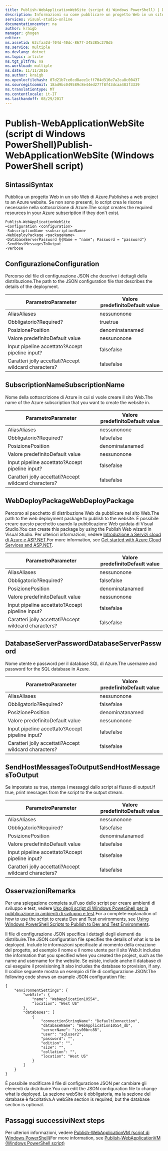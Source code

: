 ```yaml
---
title: Publish-WebApplicationWebSite (script di Windows PowerShell) | Documentazione Microsoft
description: Informazioni su come pubblicare un progetto Web in un sito Web di Azure. Se non sono presenti, lo script crea le risorse necessarie nella sottoscrizione di Azure.
services: visual-studio-online
documentationcenter: na
author: kraigb
manager: ghogen
editor: 
ms.assetid: 63cfaa2d-f04d-40dc-8677-345385c278d5
ms.service: multiple
ms.devlang: dotnet
ms.topic: article
ms.tgt_pltfrm: na
ms.workload: multiple
ms.date: 11/11/2016
ms.author: kraigb
ms.openlocfilehash: 07d21b7ce6cd8aee1cff704d316e7a2ca8c00437
ms.sourcegitcommit: 18ad9bc049589c8e44ed277f8f43dcaa483f3339
ms.translationtype: MT
ms.contentlocale: it-IT
ms.lasthandoff: 08/29/2017
---
```

# <a name="publish-webapplicationwebsite-windows-powershell-script"></a><span data-ttu-id="a1aac-104">Publish-WebApplicationWebSite (script di Windows PowerShell)</span><span class="sxs-lookup"><span data-stu-id="a1aac-104">Publish-WebApplicationWebSite (Windows PowerShell script)</span></span>
## <a name="syntax"></a><span data-ttu-id="a1aac-105">Sintassi</span><span class="sxs-lookup"><span data-stu-id="a1aac-105">Syntax</span></span>
<span data-ttu-id="a1aac-106">Pubblica un progetto Web in un sito Web di Azure.</span><span class="sxs-lookup"><span data-stu-id="a1aac-106">Publishes a web project to an Azure website.</span></span> <span data-ttu-id="a1aac-107">Se non sono presenti, lo script crea le risorse necessarie nella sottoscrizione di Azure.</span><span class="sxs-lookup"><span data-stu-id="a1aac-107">The script creates the required resources in your Azure subscription if they don't exist.</span></span>

    Publish-WebApplicationWebSite
    –Configuration <configuration>
    -SubscriptionName <subscriptionName>
    -WebDeployPackage <packageName>
    -DatabaseServerPassword @{Name = "name"; Password = "password"}
    -SendHostMessagesToOutput
    -Verbose


## <a name="configuration"></a><span data-ttu-id="a1aac-108">Configurazione</span><span class="sxs-lookup"><span data-stu-id="a1aac-108">Configuration</span></span>
<span data-ttu-id="a1aac-109">Percorso del file di configurazione JSON che descrive i dettagli della distribuzione.</span><span class="sxs-lookup"><span data-stu-id="a1aac-109">The path to the JSON configuration file that describes the details of the deployment.</span></span>

| <span data-ttu-id="a1aac-110">Parametro</span><span class="sxs-lookup"><span data-stu-id="a1aac-110">Parameter</span></span> | <span data-ttu-id="a1aac-111">Valore predefinito</span><span class="sxs-lookup"><span data-stu-id="a1aac-111">Default value</span></span> |
| --- | --- |
| <span data-ttu-id="a1aac-112">Alias</span><span class="sxs-lookup"><span data-stu-id="a1aac-112">Aliases</span></span> |<span data-ttu-id="a1aac-113">nessuno</span><span class="sxs-lookup"><span data-stu-id="a1aac-113">none</span></span> |
| <span data-ttu-id="a1aac-114">Obbligatorio?</span><span class="sxs-lookup"><span data-stu-id="a1aac-114">Required?</span></span> |<span data-ttu-id="a1aac-115">true</span><span class="sxs-lookup"><span data-stu-id="a1aac-115">true</span></span> |
| <span data-ttu-id="a1aac-116">Posizione</span><span class="sxs-lookup"><span data-stu-id="a1aac-116">Position</span></span> |<span data-ttu-id="a1aac-117">denominata</span><span class="sxs-lookup"><span data-stu-id="a1aac-117">named</span></span> |
| <span data-ttu-id="a1aac-118">Valore predefinito</span><span class="sxs-lookup"><span data-stu-id="a1aac-118">Default value</span></span> |<span data-ttu-id="a1aac-119">nessuno</span><span class="sxs-lookup"><span data-stu-id="a1aac-119">none</span></span> |
| <span data-ttu-id="a1aac-120">Input pipeline accettato?</span><span class="sxs-lookup"><span data-stu-id="a1aac-120">Accept pipeline input?</span></span> |<span data-ttu-id="a1aac-121">false</span><span class="sxs-lookup"><span data-stu-id="a1aac-121">false</span></span> |
| <span data-ttu-id="a1aac-122">Caratteri jolly accettati?</span><span class="sxs-lookup"><span data-stu-id="a1aac-122">Accept wildcard characters?</span></span> |<span data-ttu-id="a1aac-123">false</span><span class="sxs-lookup"><span data-stu-id="a1aac-123">false</span></span> |

## <a name="subscriptionname"></a><span data-ttu-id="a1aac-124">SubscriptionName</span><span class="sxs-lookup"><span data-stu-id="a1aac-124">SubscriptionName</span></span>
<span data-ttu-id="a1aac-125">Nome della sottoscrizione di Azure in cui si vuole creare il sito Web.</span><span class="sxs-lookup"><span data-stu-id="a1aac-125">The name of the Azure subscription that you want to create the website in.</span></span>

| <span data-ttu-id="a1aac-126">Parametro</span><span class="sxs-lookup"><span data-stu-id="a1aac-126">Parameter</span></span> | <span data-ttu-id="a1aac-127">Valore predefinito</span><span class="sxs-lookup"><span data-stu-id="a1aac-127">Default value</span></span> |
| --- | --- |
| <span data-ttu-id="a1aac-128">Alias</span><span class="sxs-lookup"><span data-stu-id="a1aac-128">Aliases</span></span> |<span data-ttu-id="a1aac-129">nessuno</span><span class="sxs-lookup"><span data-stu-id="a1aac-129">none</span></span> |
| <span data-ttu-id="a1aac-130">Obbligatorio?</span><span class="sxs-lookup"><span data-stu-id="a1aac-130">Required?</span></span> |<span data-ttu-id="a1aac-131">false</span><span class="sxs-lookup"><span data-stu-id="a1aac-131">false</span></span> |
| <span data-ttu-id="a1aac-132">Posizione</span><span class="sxs-lookup"><span data-stu-id="a1aac-132">Position</span></span> |<span data-ttu-id="a1aac-133">denominata</span><span class="sxs-lookup"><span data-stu-id="a1aac-133">named</span></span> |
| <span data-ttu-id="a1aac-134">Valore predefinito</span><span class="sxs-lookup"><span data-stu-id="a1aac-134">Default value</span></span> |<span data-ttu-id="a1aac-135">nessuno</span><span class="sxs-lookup"><span data-stu-id="a1aac-135">none</span></span> |
| <span data-ttu-id="a1aac-136">Input pipeline accettato?</span><span class="sxs-lookup"><span data-stu-id="a1aac-136">Accept pipeline input?</span></span> |<span data-ttu-id="a1aac-137">false</span><span class="sxs-lookup"><span data-stu-id="a1aac-137">false</span></span> |
| <span data-ttu-id="a1aac-138">Caratteri jolly accettati?</span><span class="sxs-lookup"><span data-stu-id="a1aac-138">Accept wildcard characters?</span></span> |<span data-ttu-id="a1aac-139">false</span><span class="sxs-lookup"><span data-stu-id="a1aac-139">false</span></span> |

## <a name="webdeploypackage"></a><span data-ttu-id="a1aac-140">WebDeployPackage</span><span class="sxs-lookup"><span data-stu-id="a1aac-140">WebDeployPackage</span></span>
<span data-ttu-id="a1aac-141">Percorso al pacchetto di distribuzione Web da pubblicare nel sito Web.</span><span class="sxs-lookup"><span data-stu-id="a1aac-141">The path to the web deployment package to publish to the website.</span></span> <span data-ttu-id="a1aac-142">È possibile creare questo pacchetto usando la pubblicazione Web guidata di Visual Studio.</span><span class="sxs-lookup"><span data-stu-id="a1aac-142">You can create this package by using the Publish Web wizard in Visual Studio.</span></span> <span data-ttu-id="a1aac-143">Per ulteriori informazioni, vedere [Introduzione a Servizi cloud di Azure e ASP.NET](http://go.microsoft.com/fwlink/p/?LinkID=623089).</span><span class="sxs-lookup"><span data-stu-id="a1aac-143">For more information, see [Get started with Azure Cloud Services and ASP.NET](http://go.microsoft.com/fwlink/p/?LinkID=623089).</span></span>

| <span data-ttu-id="a1aac-144">Parametro</span><span class="sxs-lookup"><span data-stu-id="a1aac-144">Parameter</span></span> | <span data-ttu-id="a1aac-145">Valore predefinito</span><span class="sxs-lookup"><span data-stu-id="a1aac-145">Default value</span></span> |
| --- | --- |
| <span data-ttu-id="a1aac-146">Alias</span><span class="sxs-lookup"><span data-stu-id="a1aac-146">Aliases</span></span> |<span data-ttu-id="a1aac-147">nessuno</span><span class="sxs-lookup"><span data-stu-id="a1aac-147">none</span></span> |
| <span data-ttu-id="a1aac-148">Obbligatorio?</span><span class="sxs-lookup"><span data-stu-id="a1aac-148">Required?</span></span> |<span data-ttu-id="a1aac-149">false</span><span class="sxs-lookup"><span data-stu-id="a1aac-149">false</span></span> |
| <span data-ttu-id="a1aac-150">Posizione</span><span class="sxs-lookup"><span data-stu-id="a1aac-150">Position</span></span> |<span data-ttu-id="a1aac-151">denominata</span><span class="sxs-lookup"><span data-stu-id="a1aac-151">named</span></span> |
| <span data-ttu-id="a1aac-152">Valore predefinito</span><span class="sxs-lookup"><span data-stu-id="a1aac-152">Default value</span></span> |<span data-ttu-id="a1aac-153">nessuno</span><span class="sxs-lookup"><span data-stu-id="a1aac-153">none</span></span> |
| <span data-ttu-id="a1aac-154">Input pipeline accettato?</span><span class="sxs-lookup"><span data-stu-id="a1aac-154">Accept pipeline input?</span></span> |<span data-ttu-id="a1aac-155">false</span><span class="sxs-lookup"><span data-stu-id="a1aac-155">false</span></span> |
| <span data-ttu-id="a1aac-156">Caratteri jolly accettati?</span><span class="sxs-lookup"><span data-stu-id="a1aac-156">Accept wildcard characters?</span></span> |<span data-ttu-id="a1aac-157">false</span><span class="sxs-lookup"><span data-stu-id="a1aac-157">false</span></span> |

## <a name="databaseserverpassword"></a><span data-ttu-id="a1aac-158">DatabaseServerPassword</span><span class="sxs-lookup"><span data-stu-id="a1aac-158">DatabaseServerPassword</span></span>
<span data-ttu-id="a1aac-159">Nome utente e password per il database SQL di Azure.</span><span class="sxs-lookup"><span data-stu-id="a1aac-159">The username and password for the SQL database in Azure.</span></span>

| <span data-ttu-id="a1aac-160">Parametro</span><span class="sxs-lookup"><span data-stu-id="a1aac-160">Parameter</span></span> | <span data-ttu-id="a1aac-161">Valore predefinito</span><span class="sxs-lookup"><span data-stu-id="a1aac-161">Default value</span></span> |
| --- | --- |
| <span data-ttu-id="a1aac-162">Alias</span><span class="sxs-lookup"><span data-stu-id="a1aac-162">Aliases</span></span> |<span data-ttu-id="a1aac-163">nessuno</span><span class="sxs-lookup"><span data-stu-id="a1aac-163">none</span></span> |
| <span data-ttu-id="a1aac-164">Obbligatorio?</span><span class="sxs-lookup"><span data-stu-id="a1aac-164">Required?</span></span> |<span data-ttu-id="a1aac-165">false</span><span class="sxs-lookup"><span data-stu-id="a1aac-165">false</span></span> |
| <span data-ttu-id="a1aac-166">Posizione</span><span class="sxs-lookup"><span data-stu-id="a1aac-166">Position</span></span> |<span data-ttu-id="a1aac-167">denominata</span><span class="sxs-lookup"><span data-stu-id="a1aac-167">named</span></span> |
| <span data-ttu-id="a1aac-168">Valore predefinito</span><span class="sxs-lookup"><span data-stu-id="a1aac-168">Default value</span></span> |<span data-ttu-id="a1aac-169">nessuno</span><span class="sxs-lookup"><span data-stu-id="a1aac-169">none</span></span> |
| <span data-ttu-id="a1aac-170">Input pipeline accettato?</span><span class="sxs-lookup"><span data-stu-id="a1aac-170">Accept pipeline input?</span></span> |<span data-ttu-id="a1aac-171">false</span><span class="sxs-lookup"><span data-stu-id="a1aac-171">false</span></span> |
| <span data-ttu-id="a1aac-172">Caratteri jolly accettati?</span><span class="sxs-lookup"><span data-stu-id="a1aac-172">Accept wildcard characters?</span></span> |<span data-ttu-id="a1aac-173">false</span><span class="sxs-lookup"><span data-stu-id="a1aac-173">false</span></span> |

## <a name="sendhostmessagestooutput"></a><span data-ttu-id="a1aac-174">SendHostMessagesToOutput</span><span class="sxs-lookup"><span data-stu-id="a1aac-174">SendHostMessagesToOutput</span></span>
<span data-ttu-id="a1aac-175">Se impostato su true, stampa i messaggi dallo script al flusso di output.</span><span class="sxs-lookup"><span data-stu-id="a1aac-175">If true, print messages from the script to the output stream.</span></span>

| <span data-ttu-id="a1aac-176">Parametro</span><span class="sxs-lookup"><span data-stu-id="a1aac-176">Parameter</span></span> | <span data-ttu-id="a1aac-177">Valore predefinito</span><span class="sxs-lookup"><span data-stu-id="a1aac-177">Default value</span></span> |
| --- | --- |
| <span data-ttu-id="a1aac-178">Alias</span><span class="sxs-lookup"><span data-stu-id="a1aac-178">Aliases</span></span> |<span data-ttu-id="a1aac-179">nessuno</span><span class="sxs-lookup"><span data-stu-id="a1aac-179">none</span></span> |
| <span data-ttu-id="a1aac-180">Obbligatorio?</span><span class="sxs-lookup"><span data-stu-id="a1aac-180">Required?</span></span> |<span data-ttu-id="a1aac-181">false</span><span class="sxs-lookup"><span data-stu-id="a1aac-181">false</span></span> |
| <span data-ttu-id="a1aac-182">Posizione</span><span class="sxs-lookup"><span data-stu-id="a1aac-182">Position</span></span> |<span data-ttu-id="a1aac-183">denominata</span><span class="sxs-lookup"><span data-stu-id="a1aac-183">named</span></span> |
| <span data-ttu-id="a1aac-184">Valore predefinito</span><span class="sxs-lookup"><span data-stu-id="a1aac-184">Default value</span></span> |<span data-ttu-id="a1aac-185">false</span><span class="sxs-lookup"><span data-stu-id="a1aac-185">false</span></span> |
| <span data-ttu-id="a1aac-186">Input pipeline accettato?</span><span class="sxs-lookup"><span data-stu-id="a1aac-186">Accept pipeline input?</span></span> |<span data-ttu-id="a1aac-187">false</span><span class="sxs-lookup"><span data-stu-id="a1aac-187">false</span></span> |
| <span data-ttu-id="a1aac-188">Caratteri jolly accettati?</span><span class="sxs-lookup"><span data-stu-id="a1aac-188">Accept wildcard characters?</span></span> |<span data-ttu-id="a1aac-189">false</span><span class="sxs-lookup"><span data-stu-id="a1aac-189">false</span></span> |

## <a name="remarks"></a><span data-ttu-id="a1aac-190">Osservazioni</span><span class="sxs-lookup"><span data-stu-id="a1aac-190">Remarks</span></span>
<span data-ttu-id="a1aac-191">Per una spiegazione completa sull'uso dello script per creare ambienti di sviluppo e test, vedere [Uso degli script di Windows PowerShell per la pubblicazione in ambienti di sviluppo e test](vs-azure-tools-publishing-using-powershell-scripts.md).</span><span class="sxs-lookup"><span data-stu-id="a1aac-191">For a complete explanation of how to use the script to create Dev and Test environments, see [Using Windows PowerShell Scripts to Publish to Dev and Test Environments](vs-azure-tools-publishing-using-powershell-scripts.md).</span></span>

<span data-ttu-id="a1aac-192">Il file di configurazione JSON specifica i dettagli degli elementi da distribuire.</span><span class="sxs-lookup"><span data-stu-id="a1aac-192">The JSON configuration file specifies the details of what is to be deployed.</span></span> <span data-ttu-id="a1aac-193">Include le informazioni specificate al momento della creazione del progetto, ad esempio il nome e il nome utente per il sito Web.</span><span class="sxs-lookup"><span data-stu-id="a1aac-193">It includes the information that you specified when you created the project, such as the name and username for the website.</span></span> <span data-ttu-id="a1aac-194">Se esiste, include anche il database di cui eseguire il provisioning.</span><span class="sxs-lookup"><span data-stu-id="a1aac-194">It also includes the database to provision, if any.</span></span> <span data-ttu-id="a1aac-195">Il codice seguente mostra un esempio di file di configurazione JSON:</span><span class="sxs-lookup"><span data-stu-id="a1aac-195">The following code shows an example JSON configuration file:</span></span>

    {
        "environmentSettings": {
            "webSite": {
                "name": "WebApplication10554",
                "location": "West US"
            },
            "databases": [
                {
                    "connectionStringName": "DefaultConnection",
                    "databaseName": "WebApplication10554_db",
                    "serverName": "iss00brc88",
                    "user": "sqluser2",
                    "password": "",
                    "edition": "",
                    "size": "",
                    "collation": "",
                    "location": "West US"
                }
            ]
        }
    }

<span data-ttu-id="a1aac-196">È possibile modificare il file di configurazione JSON per cambiare gli elementi da distribuire.</span><span class="sxs-lookup"><span data-stu-id="a1aac-196">You can edit the JSON configuration file to change what is deployed.</span></span> <span data-ttu-id="a1aac-197">La sezione webSite è obbligatoria, ma la sezione del database è facoltativa.</span><span class="sxs-lookup"><span data-stu-id="a1aac-197">A webSite section is required, but the database section is optional.</span></span>

## <a name="next-steps"></a><span data-ttu-id="a1aac-198">Passaggi successivi</span><span class="sxs-lookup"><span data-stu-id="a1aac-198">Next steps</span></span>
<span data-ttu-id="a1aac-199">Per ulteriori informazioni, vedere [Publish-WebApplicationVM (script di Windows PowerShell)](vs-azure-tools-publish-webapplicationvm.md)</span><span class="sxs-lookup"><span data-stu-id="a1aac-199">For more information, see [Publish-WebApplicationVM (Windows PowerShell script)](vs-azure-tools-publish-webapplicationvm.md)</span></span>

